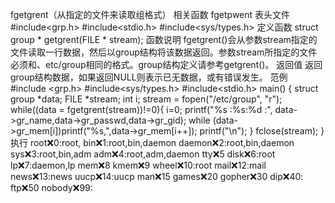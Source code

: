 fgetgrent（从指定的文件来读取组格式）
相关函数
fgetpwent
表头文件
#include<grp.h>
#include<stdio.h>
#include<sys/types.h>
定义函数
struct group * getgrent(FILE * stream);
函数说明
fgetgrent()会从参数stream指定的文件读取一行数据，然后以group结构将该数据返回。参数stream所指定的文件必须和、etc/group相同的格式。group结构定义请参考getgrent()。
返回值
返回group结构数据，如果返回NULL则表示已无数据，或有错误发生。
范例
#include <grp.h>
#include<sys/types.h>
#include<stdio.h>
main()
{
struct group *data;
FILE *stream;
int i;
stream = fopen("/etc/group", "r");
while((data = fgetgrent(stream))!=0){
i=0;
printf("%s :%s:%d :", data->gr_name,data->gr_passwd,data->gr_gid);
while (data->gr_mem[i])printf("%s,",data->gr_mem[i++]);
printf("\n");
}
fclose(stream);
}
执行
root:x:0:root,
bin:x:1:root,bin,daemon
daemon:x:2:root,bin,daemon
sys:x:3:root,bin,adm
adm:x:4:root,adm,daemon
tty:x:5
disk:x:6:root
lp:x:7:daemon,lp
mem:x:8
kmem:x:9
wheel:x:10:root
mail:x:12:mail
news:x:13:news
uucp:x:14:uucp
man:x:15
games:x:20
gopher:x:30
dip:x:40:
ftp:x:50
nobody:x:99: